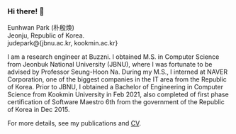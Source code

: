 ### Hi there! 👋

Eunhwan Park (朴殷煥) <br >
Jeonju, Republic of Korea. <br >
judepark@{jbnu.ac.kr, kookmin.ac.kr}

I am a research engineer at Buzzni. I obtained M.S. in Computer Science from Jeonbuk National University (JBNU), where I was fortunate to be advised by Professor Seung-Hoon Na. During my M.S., I interned at NAVER Corporation, one of the biggest companies in the IT area from the Republic of Korea. Prior to JBNU, I obtained a Bachelor of Engineering in Computer Science from Kookmin University in Feb 2021, also completed of first phase certification of Software Maestro 6th from the government of the Republic of Korea in Dec 2015.

For more details, see my publications and [CV](https://judepark96.github.io/eunhwanpark_cv.pdf).
